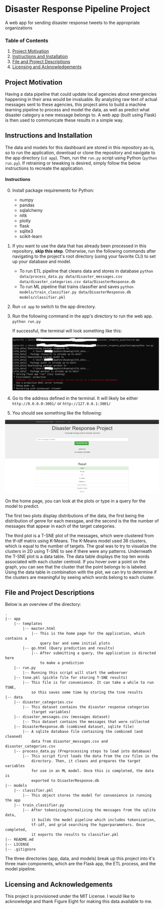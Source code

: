 # Disaster Response Pipeline Project

A web app for sending disaster response tweets to the appropriate organizations

### Table of Contents

1. [Project Motivation](#motivation)
2. [Instructions and Installation](#installation)
3. [File and Project Descriptions](#files)
4. [Licensing and Acknowledgements](#licensing)

## Project Motivation<a name="motivation"></a>

Having a data pipeline that could update local agencies about emergencies happening in their area would be invaluable. By analyzing raw text of actual messages sent to these agencies, this project aims to build a machine learning pipeline to process and model the data, as well as predict what disaster category a new message belongs to. A web app (built using Flask) is then used to communicate these results in a simple way. 

## Instructions and Installation <a name="installation"></a>

The data and models for this dashboard are stored in this repository as-is, so to run the application, download or clone the repository and navigate to the app directory (`cd app`). Then, run the `run.py` script using Python (`python run.py`). If retraining or tewaking is desired, simply follow the below instructions to recreate the application.

#### Instructions

0. Install package requirements for Python:
    - numpy
    - pandas
    - sqlalchemy
    - nltk
    - plotly
    - flask
    - sqlite3
    - scikit-learn

1. If you want to use the data that has already been processed in this repository, **skip this step**. Otherwise, run the following commands after navigating to the project's root directory (using your favorite CLI) to set up your database and model. 

    - To run ETL pipeline that cleans data and stores in database
        `python data/process_data.py data/disaster_messages.csv data/disaster_categories.csv data/DisasterResponse.db`
    - To run ML pipeline that trains classifier and saves
        `python models/train_classifier.py data/DisasterResponse.db models/classifier.pkl`

2. Run `cd app` to switch to the app directory.

3. Run the following command in the app's directory to run the web app.
    `python run.py`

    If successful, the terminal will look something like this:
    
    ![Successful Flask Deployment](./pics/flask_deployment.png)

4. Go to the address defined in the terminal. It will likely be either `http://0.0.0.0:3001/` or `http://127.0.0.1:3001/`

5. You should see something like the following: 

![Home Page](./pics/home_page.PNG)

On the home page, you can look at the plots or type in a query for the model to predict. 

The first two plots display distributions of the data, the first being the distribution of genre for each messgae, and the second is the the number of messages that appear in each of the target categories. 

The third plot is a T-SNE plot of the messages, which were clustered from the tf-idf matrix using K-Means. The K-Means model used 36 clusters, which is equal to the number of targets. The goal was to try to visualize the clusters in 2D using T-SNE to see if there were any patterns. Underneath the T-SNE plot is a data table. The data table displays the top ten words associated with each cluster centroid. If you hover over a point on the graph, you can see that the cluster that the point belongs to is labeled. Using the data table in combination with the plot, we can try to determine if the clusters are meaningful by seeing which words belong to each cluster.

## File and Project Descriptions <a name="files"></a>

Below is an overview of the directory:

    .
	|-- app
    	|-- templates
    		|-- master.html
        		|-- This is the home page for the application, which contains a
            		query bar and some initial plots
    		|-- go.html (Query prediction and results)
        		|-- After submitting a query, the application is directed here
            		to make a prediction
		|-- run.py
    		|-- Running this script will start the webserver
		|-- tsne.pkl (pickle file for storing T-SNE results)
    		|-- This file is for convenience. It can take a while to run TSNE,
        		so this saves some time by storing the tsne results
	|-- data
		|-- disaster_categories.csv
    		|-- This dataset contains the disaster response categories
        		(target variables)
		|-- disaster_messages.csv (messages dataset)
    		|-- This dataset contains the messages that were collected
		|-- DisasterResponse.db (combined dataset, sqlite file)
    		|-- A sqlite database file containing the combined (and cleaned)
        		data from disaster_messages.csv and disaster_categories.csv
		|-- process_data.py (Preprocessing steps to load into database)
    		|-- This script first loads the data from the csv files in the 
        		directory. Then, it cleans and prepares the target variables
        		for use in an ML model. Once this is completed, the data is
        		exported to DisasterResponse.db
	|-- models
    	|-- classifier.pkl 
        	|-- This object stores the model for convenience in running the app
		|-- train_classifier.py 
    		|-- After tokenizing/normalizing the messages from the sqlite data,
        		it builds the model pipeline which includes tokenization,
        		tf-idf, and grid searching the hyperparameters. Once completed,
        		it exports the results to classifier.pkl
    |-- README.md
    |-- LICENSE
    |-- .gitignore

The three directories (app, data, and models) break up this project into it's
three main components, which are the Flask app, the ETL process, and the model
pipeline.

## Licensing and Acknowledgements<a name="licensing"></a>

This project is provisioned under the MIT License. I would like to acknowledge
and thank Figure Eight for making this data available to me.
